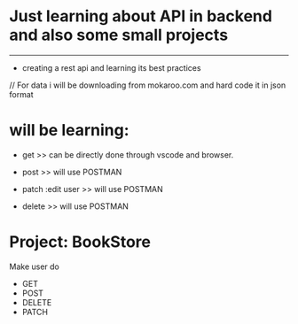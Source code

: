 # Just learning about API in backend and also some small projects
---

- creating a rest api and learning its best practices


// For data i will be downloading from mokaroo.com and hard code it in json format

# will be learning: 
- get >> can be directly done through   vscode and browser.

- post >> will use POSTMAN
- patch :edit user >> will use POSTMAN
- delete >> will use POSTMAN

# Project: BookStore
Make user do
- GET
- POST
- DELETE
- PATCH
